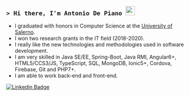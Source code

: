 

### <samp>&gt; Hi there, I'm Antonio De Piano <img src="https://media.giphy.com/media/hvRJCLFzcasrR4ia7z/giphy.gif" width="25"> </samp>

- I graduated with honors in Computer Science at the <a href="https://www.unisa.it">University of Salerno</a>.
- I won two research grants in the IT field (2018-2020).
- I really like the new technologies and methodologies used in software development.
- I am very skilled in Java SE/EE, Spring-Boot, Java RMI, Angular6+, HTML5/CCS3/JS, TypeScript, SQL, MongoDB, Ionic5+, Cordova, Firebase, Git and PHP7+.
- I am able to work back-end and front-end.

[![Linkedin Badge](https://img.shields.io/badge/-LinkedIn-0e76a8?style=flat-square&logo=Linkedin&logoColor=white)](https://www.linkedin.com/in/antonio-de-piano-4993068a/)
